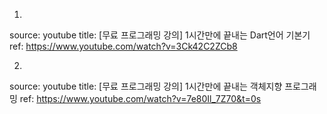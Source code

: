 1.
source: youtube 
title: [무료 프로그래밍 강의] 1시간만에 끝내는 Dart언어 기본기
ref: https://www.youtube.com/watch?v=3Ck42C2ZCb8

2. 
source: youtube 
title: [무료 프로그래밍 강의] 1시간만에 끝내는 객체지향 프로그래밍
ref: https://www.youtube.com/watch?v=7e80Il_7Z70&t=0s
